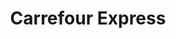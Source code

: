 ---
title: "Carrefour Express"
url: /madrid/carrefour-express-calle-de-la-montera/
shop: Lebensmittel
---